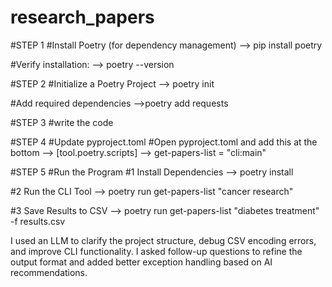 # research_papers
#STEP 1
#Install Poetry (for dependency management)
-->  pip install poetry

#Verify installation:
--> poetry --version




#STEP 2
#Initialize a Poetry Project
--> poetry init

#Add required dependencies
-->poetry add requests



#STEP 3
#write the code



#STEP 4
#Update pyproject.toml
#Open pyproject.toml and add this at the bottom
--> [tool.poetry.scripts]
--> get-papers-list = "cli:main"




#STEP 5
#Run the Program
#1 Install Dependencies
--> poetry install

#2 Run the CLI Tool
--> poetry run get-papers-list "cancer research"

#3 Save Results to CSV
--> poetry run get-papers-list "diabetes treatment" -f results.csv



I used an LLM to clarify the project structure, debug CSV encoding errors, and improve CLI functionality. I asked follow-up questions to refine the output format and added better exception handling based on AI recommendations.
